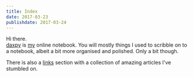 ```yaml
---
title: Index
date: 2017-03-23
publishdate: 2017-03-24
---
```


Hi there.  
[daxpy](/daxpy) is [my](/about) online notebook. You will mostly things I used to scribble on to a notebook, albeit a bit more organised and polished. Only a bit though.


There is also a [links](/links) section with a collection of  amazing articles I've stumbled on. 
